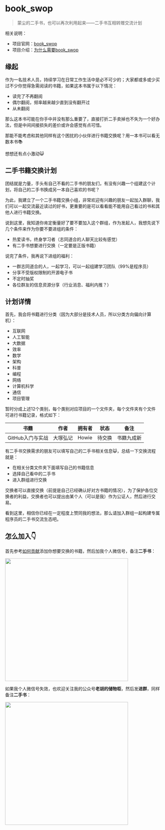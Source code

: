 # book_swop

> 蒙尘的二手书，也可以再次利用起来——二手书互相转赠交流计划

相关说明：

- 项目官网：[book_swop](https://github.com/howie6879/book_swop)
- 项目介绍：[为什么需要book_swop](https://mp.weixin.qq.com/s/CM3zXo-Sse5Ws-ReFz8faA)

## 缘起

作为一名技术人员，持续学习在日常工作生活中是必不可少的；大家都或多或少买过不少你觉得急需阅读的书籍，如果这本书属于以下情况：

- 读完了不再翻阅
- 偶尔翻阅，频率越来越少直到没有翻开过
- 从未翻阅

那么这本书可能在你手中并没有那么重要了，直接打折二手卖掉也不失为一个好办法，但是中间间接损失的差价或许会感觉有点可惜。

那能不能考虑和其他同样有这个困扰的小伙伴进行书籍交换呢？用一本书可以看无数本书📚

想想还有点小激动😺

## 二手书籍交换计划

团结就是力量，手头有自己不看的二手书的朋友们，有没有兴趣一个组建这个计划，将自己的二手书换成另一本自己喜欢的书呢？

为此，我建立了一个二手书籍交换小组，非常欢迎有兴趣的朋友一起加入群聊，我们可以一起交流最近读过的好书，更重要的是可以看看能不能用自己看过的书和其他人进行书籍交换。

说到这里，我知道你肯定衡量好了要不要加入这个群组，作为发起人，我想先说下几个条件来作为你要不要进组的条件：

- 热爱读书，终身学习者（志同道合的人聊天比较有感觉）
- 有二手书想要进行交换（一定要是正版书籍）

说完了条件，我再说下进组的福利：

- 一群志同道合的人，一起学习，可以一起组建学习团队（99%是程序员）
- 分享不受版权限制的开源电子书
- 不定时抽奖
- 各位群友的信息资源分享（行业消息、福利内推？）

## 计划详情

首先，我会将书籍进行分类（因为大部分是技术人员，所以分类方向偏向计算机）：

- 互联网
- 人工智能
- 大数据
- 效率
- 数学
- 架构
- 科普
- 编程
- 网络
- 计算机科学
- 通信
- 项目管理

暂时分成上述12个类别，每个类别对应项目的一个文件夹，每个文件夹有个文件可进行书籍记录，格式如下：

| 书籍          | 作者   | 拥有者   | 状态  | 备注    |
|:-----------:|:----:| ----- | --- | ----- |
| GitHub入门与实战 | 大塚弘记 | Howie | 待交换 | 书籍九成新 |

有二手书交换需求的朋友可以填写自己的二手书相关信息😺，总结一下交换流程就是：

- 在相关分类文件夹下面填写自己的书籍信息
- 选择自己看中的二手书
- 进入群组进行交换

交换者可以直接交换（前提是自己已经确认好对方书籍的情况），为了保护各位交换者的利益，交换者也可以提出由某个人（可以是我）作为公证人，然后进行交易。

看到这里，相信你已经在一定程度上赞同我的想法，那么请加入群组一起构建专属程序员的二手书交流生态吧。

## 怎么加入👇

首先参考[如何贡献](https://github.com/howie6879/book_swop/blob/master/CONTRIBUTING.md)添加你想要交换的书籍，然后加我个人微信号，备注**二手书**：

<img src="https://raw.githubusercontent.com/howie6879/howie6879.github.io/img/pictures/20190904202659.png" width = "400" height = "400" alt="" align=center />

如果我个人微信号失效，也欢迎关注我的公众号**老胡的储物柜**，然后发**进群**，同样备注**二手书**：

<img src="https://raw.githubusercontent.com/howie6879/howie6879.github.io/img/pictures/20190529083905.png" width = "400" height = "400" alt="" align=center />
